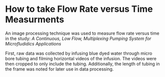 # How to take Flow Rate versus Time Measurments

An image processing technique was used to measure flow rate versus time in the study: *A Continuous, Low Flow, Multiplexing Pumping System for Microfludidics Applications*

First, raw data was collected by infusing blue dyed water through micro bore tubing and filming horizontal videos of the infusion. The videos were then cropped to only include the tubing. Additionally, the length of tubing in the frame was noted for later use in data processing.
